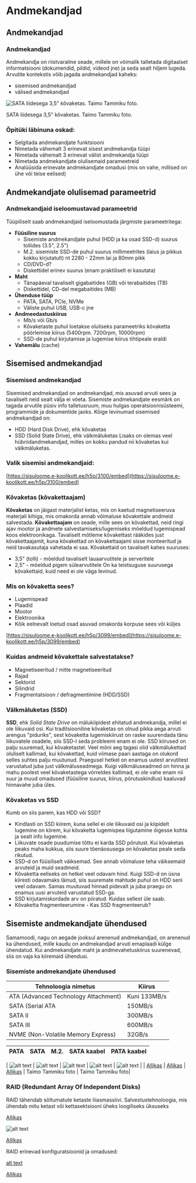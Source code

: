 # Andmekandjad

## Andmekandjad

### Andmekandjad

Andmekandja on riistvaraline seade, millele on võimalik talletada digitaalset informatsiooni (dokumendid, pildid, videod jne) ja seda sealt hiljem lugeda.
Arvutite kontekstis võib jagada andmekandjad kaheks:
- sisemised andmekandjad
- välised andmekandjad

![SATA liidesega 3,5" kõvaketas. Taimo Tammiku foto.](Teemad/Andmekandjad/Pildid/SATA_3,5_kõvaketas_Taimo_Tammiku_foto.jpg)

SATA liidesega 3,5" kõvaketas. Taimo Tammiku foto.

### Õpitüki läbinuna oskad:
- Selgitada andmekandjate funktsiooni
- Nimetada vähemalt 3 erinevat sisest andmekandja tüüpi
- Nimetada vähemalt 3 erinevat välist andmekandja tüüpi
- Nimetada andmekandjate olulisemaid parameetreid
- Analüüsida erinevate andmekandjate omadusi (mis on vahe, millised on ühe või teise
eelised)


## Andmekandjate olulisemad parameetrid

### Andmekandjaid iseloomustavad parameetrid

Tüüpiliselt saab andmekandjaid iseloomustada järgmiste parameetritega:
- **Füüsiline suurus**
    -  Sisemiste andmekandjate puhul (HDD ja ka osad SSD-d) suurus tollides (3.5", 2.5")
  - M.2. sisemiste SSD-de puhul suurus millimeetrites (laius ja pikkus kokku kirjutatult) nt 2280 - 22mm lai ja 80mm pikk
  - CD/DVD-d?
  - Diskettidel erinev suurus (enam praktiliselt ei kasutata)
- **Maht**
  - Tänapäeval tavaliselt gigabaitides (GB) või terabaitides (TB)
  - Diskettidel, CD-del megabaitides (MB)
- **Ühenduse tüüp**
  - PATA, SATA, PCIe, NVMe
  - Väliste puhul USB, USB-c jne
- **Andmeedastuskiirus**
  - Mb/s või Gb/s
  - Kõvaketaste puhul loetakse oluliseks parameetriks kõvaketta pöörlemise kiirus (5400rpm. 7200rpm, 10000rpm)
  - SSD-de puhul kirjutamise ja lugemise kiirus tihtipeale eraldi
- **Vahemälu** (cache)


## Sisemised andmekandjad

### Sisemised andmekandjad
Sisemised andmekandjad on andmekandjad, mis asuvad arvuti sees ja tavaliselt neid sealt välja ei võeta. Sisemiste andmekandjate eesmärk on tagada arvutile püsiv info talletusruum, muu hulgas operatsioonisüsteemi, programmide ja dokumentide jaoks.
Kõige levinumad sisemised andmekandjad on:
- HDD (Hard Disk Drive), ehk kõvaketas
- SSD (Solid State Drive), ehk välkmäluketas
Lisaks on olemas veel hübriidandmekandjad, milles on kokku pandud nii kõvaketas kui välkmäluketas.

### Valik sisemisi andmekandjaid:
[https://sisuloome.e-koolikott.ee/h5p/3100/embed](https://sisuloome.e-koolikott.ee/h5p/3100/embed)

### Kõvaketas (kõvakettaajam)
**Kõvaketas** on jäigast materjalist ketas, mis on kaetud magnetiseeruva materjali kihiga, mis omakorda annab võimaluse kõvakettale andmeid salvestada.
**Kõvakettaajam** on seade, mille sees on kõvakettad, neid ringi ajav mootor ja andmete salvestamiseks/lugemiseks mõeldud lugemispead koos elektroonikaga. Tavaliselt mõtleme kõvakettast rääkides just kõvakettaajamit, kuna kõvakettad on kõvakettaajami sisse monteeritud ja neid tavakasutaja vahetada ei saa.
Kõvakettaid on tavaliselt kahes suuruses:
- 3,5" (tolli) - mõeldud tavaliselt lauaarvutitele ja serveritele
- 2,5" - mõeldud pigem sülearvutitele
On ka teistsuguse suurusega kõvakettaid, kuid need ei ole väga levinud.

### Mis on kõvaketta sees?
- Lugemispead
- Plaadid
- Mootor
- Elektroonika
- Kõik eelnevalt loetud osad asuvad omakorda korpuse sees või küljes

[https://sisuloome.e-koolikott.ee/h5p/3099/embed](https://sisuloome.e-koolikott.ee/h5p/3099/embed)


### Kuidas andmeid kõvakettale salvestatakse?
- Magnetiseeritud / mitte magnetiseeritud
- Rajad
- Sektorid
- Silindrid
- Fragmentatsioon / defragmentimine (HDD/SSD)

### Välkmäluketas (SSD)
**SSD**, ehk *Solid State Drive* on mälukiipidest ehitatud andmekandja, millel ei ole liikuvaid osi. Kui traditsiooniline kõvaketas on olnud pikka aega arvuti arengus "piduriks", sest kõvaketta lugemiskiirust on raske suurendada tänu liikuvatele osadele, siis SSD-l seda probleemi enam ei ole. SSD kiirused on palju suuremad, kui kõvaketastel.
Veel mõni aeg tagasi olid välkmälukettad oluliselt kallimad, kui kõvakettad, kuid viimase paari aastaga on olukord selles suhtes palju muutunud. Praegusel hetkel on enamus uutest arvutitest varustatud juba just välkmäluseadmega. Kuigi välkmäluseadmed on hinna ja mahu poolest veel kõvaketastega võrreldes kallimad, ei ole vahe enam nii suur ja muud omadused (füüsiline suurus, kiirus, põrutuskindlus) kaaluvad hinnavahe juba üles.

### Kõvaketas vs SSD
Kumb on siis parem, kas HDD või SSD?
- Kindlasti on SSD kiirem, kuna sellel ei ole liikuvaid osi ja kiipidelt lugemine on kiirem, kui kõvaketta lugemispea liigutamine õigesse kohta ja sealt info lugemine.
- Liikuvate osade puudumise tõttu ei karda SSD põrutust. Kui kõvaketas peaks maha kukkua, siis suure tõenäosusega on kõvaketas peale seda rikutud.
- SSD-d on füüsiliselt väiksemad. See annab võimaluse teha väiksemaid arvuteid ja muid seadmeid.
- Kõvaketta eeliseks on hetkel veel odavam hind. Kuigi SSD-d on üsna kiiresti odavamaks läinud, siis suuremate mahtude puhul on HDD seni veel odavam. Samas muutuvad hinnad pidevalt ja juba praegu on enamus uusi arvuteid varustatud SSD-ga.
- SSD kirjutamiskordade arv on piiratud. Kuidas sellest üle saab.
- Kõvaketta fragmenteerumine - Kas SSD fragmenteerub?

## Sisemiste andmekandjate ühendused

Samamoodi, nagu on aegade jooksul arenenud andmekandjad, on arenenud ka ühendused,
mille kaudu on andmekandjad arvuti emaplaadi külge ühendatud. Kui andmekandjate maht ja
andmevahetuskiirus suurenevad, siis on vaja ka kiiremaid ühendusi.

### Sisemiste andmekandjate ühendused
| Tehnoloogia nimetus | Kiirus |
| --- | --- |
| ATA (Advanced Technology Attachment) | Kuni 133MB/s |
| SATA (Serial ATA | 150MB/s |
| SATA II | 300MB/s |
| SATA III | 600MB/s |
| NVME (Non-Volatile Memory Express) | 32GB/s |

| PATA | SATA | M.2. | SATA kaabel | PATA kaabel |
| --- | --- | --- | --- | --- |

| ![alt text](carte_mre_port_ide.jpg) | ![alt text](Asus_P8H61-MX_USB3_-_4_SATA3G_connectors-6521.jpg) | ![alt text](M.2_connector_on_a_computer_motherboard.jpg) | ![alt text](SATA_kaabel_Taimo_Tammiku_foto.jpg) | ![alt text](PATA_kaabel_Taimo_Tammiku_foto.jpg) |
| [Allikas](http://a51.idata.over-blog.com/0/16/29/65/carte_mre_port_ide.jpg) | [Allikas](https://upload.wikimedia.org/wikipedia/commons/4/4a/Asus_P8H61-MX_USB3_-_4_SATA3G_connectors-6521.jpg) | [Allikas](https://upload.wikimedia.org/wikipedia/commons/c/c2/M.2_connector_on_a_computer_motherboard.jpg) | Taimo Tammiku foto | Taimo Tammiku foto|

### RAID (Redundant Array Of Independent Disks)
RAID tähendab sõltumatute ketaste liiasmassiivi.
Salvestustehnoloogia, mis ühendab mitu ketast või kettasektsiooni üheks loogiliseks üksuseks

[Allikas](https://akit.cyber.ee/term/1037-raid)

![alt text](RAID_kettamassiiv.jpg)

[Allikas](https://live.staticflickr.com/7344/10629876605_e9f9061b34_b.jpg)

RAID erinevad konfiguratsioonid ja omadused:

[alt text](SIO_RAIDCompare2.png)

[Allikas](https://storageio.com/images/SIO_RAIDCompare2.png)